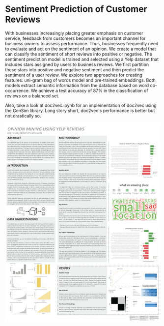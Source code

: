 # Sentiment Prediction of Customer Reviews

With businesses increasingly placing greater emphasis on customer service, feedback from customers becomes an important channel for business owners to assess performance. Thus, businesses frequently need to evaluate and act on the sentiment of an opinion.  We create a model that can classify the sentiment of short reviews into positive or negative. The sentiment prediction model is trained and selected using a Yelp dataset that includes stars assigned by users to business reviews. We first partition these stars into positive and negative sentiment and then predict the sentiment of a user review. We explore two approaches for creating features: uni-gram bag of words model and pre-trained embeddings. Both models extract semantic information from the database based on word co-occurrence. We achieve a test accuracy of 87% in the classification of reviews on a balanced set.

Also, take a look at doc2vec.ipynb for an implementation of doc2vec using the GenSim library. Long story short, doc2vec's performance is better but not drastically so.

![Competition poster](/poster.png)
